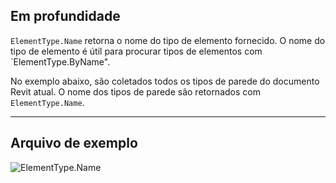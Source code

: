 ## Em profundidade
`ElementType.Name` retorna o nome do tipo de elemento fornecido. O nome do tipo de elemento é útil para procurar tipos de elementos com `ElementType.ByName".

No exemplo abaixo, são coletados todos os tipos de parede do documento Revit atual. O nome dos tipos de parede são retornados com `ElementType.Name`.
___
## Arquivo de exemplo

![ElementType.Name](./Revit.Elements.ElementType.Name_img.jpg)
